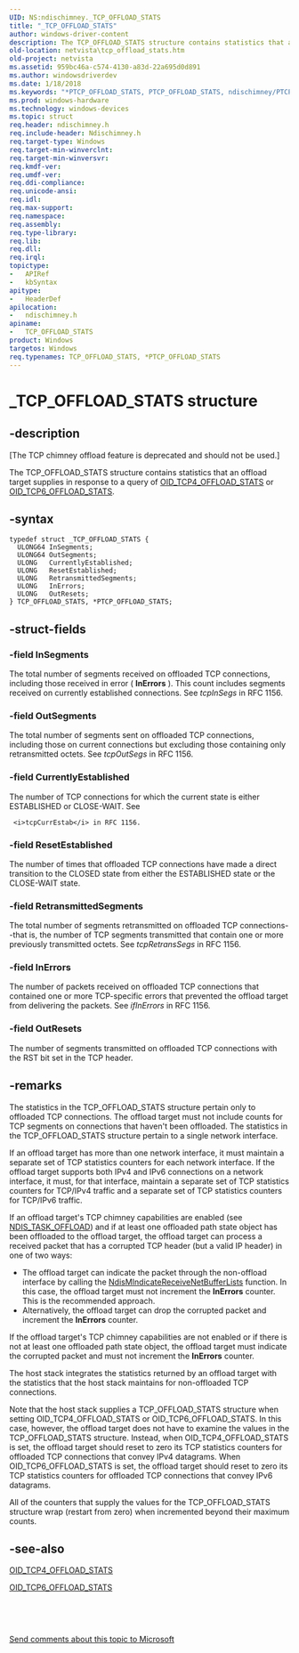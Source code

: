 ```yaml
---
UID: NS:ndischimney._TCP_OFFLOAD_STATS
title: "_TCP_OFFLOAD_STATS"
author: windows-driver-content
description: The TCP_OFFLOAD_STATS structure contains statistics that an offload target supplies in response to a query of OID_TCP4_OFFLOAD_STATS or OID_TCP6_OFFLOAD_STATS.
old-location: netvista\tcp_offload_stats.htm
old-project: netvista
ms.assetid: 959bc46a-c574-4130-a83d-22a695d0d891
ms.author: windowsdriverdev
ms.date: 1/18/2018
ms.keywords: "*PTCP_OFFLOAD_STATS, PTCP_OFFLOAD_STATS, ndischimney/PTCP_OFFLOAD_STATS, netvista.tcp_offload_stats, PTCP_OFFLOAD_STATS structure pointer [Network Drivers Starting with Windows Vista], tcp_chim_struct_62878657-feff-41e4-b540-cbde66c1244e.xml, ndischimney/TCP_OFFLOAD_STATS, _TCP_OFFLOAD_STATS, TCP_OFFLOAD_STATS structure [Network Drivers Starting with Windows Vista], TCP_OFFLOAD_STATS"
ms.prod: windows-hardware
ms.technology: windows-devices
ms.topic: struct
req.header: ndischimney.h
req.include-header: Ndischimney.h
req.target-type: Windows
req.target-min-winverclnt: 
req.target-min-winversvr: 
req.kmdf-ver: 
req.umdf-ver: 
req.ddi-compliance: 
req.unicode-ansi: 
req.idl: 
req.max-support: 
req.namespace: 
req.assembly: 
req.type-library: 
req.lib: 
req.dll: 
req.irql: 
topictype:
-	APIRef
-	kbSyntax
apitype:
-	HeaderDef
apilocation:
-	ndischimney.h
apiname:
-	TCP_OFFLOAD_STATS
product: Windows
targetos: Windows
req.typenames: TCP_OFFLOAD_STATS, *PTCP_OFFLOAD_STATS
---
```


# _TCP_OFFLOAD_STATS structure


## -description


<p class="CCE_Message">[The TCP chimney offload feature is deprecated and should not be used.]

The TCP_OFFLOAD_STATS structure contains statistics that an offload target supplies in response to a
  query of 
  <a href="https://msdn.microsoft.com/library/windows/hardware/ff569800">OID_TCP4_OFFLOAD_STATS</a> or 
  <a href="https://msdn.microsoft.com/library/windows/hardware/ff569801">OID_TCP6_OFFLOAD_STATS</a>.


## -syntax


````
typedef struct _TCP_OFFLOAD_STATS {
  ULONG64 InSegments;
  ULONG64 OutSegments;
  ULONG   CurrentlyEstablished;
  ULONG   ResetEstablished;
  ULONG   RetransmittedSegments;
  ULONG   InErrors;
  ULONG   OutResets;
} TCP_OFFLOAD_STATS, *PTCP_OFFLOAD_STATS;
````


## -struct-fields




### -field InSegments

The total number of segments received on offloaded TCP connections, including those received in
     error (
     <b>InErrors</b> ). This count includes segments received on currently established connections. See 
     <i>tcpInSegs</i> in RFC 1156.


### -field OutSegments

The total number of segments sent on offloaded TCP connections, including those on current
     connections but excluding those containing only retransmitted octets. See 
     <i>tcpOutSegs</i> in RFC 1156.


### -field CurrentlyEstablished

The number of TCP connections for which the current state is either ESTABLISHED or CLOSE-WAIT. See
     
     <i>tcpCurrEstab</i> in RFC 1156.


### -field ResetEstablished

The number of times that offloaded TCP connections have made a direct transition to the CLOSED
     state from either the ESTABLISHED state or the CLOSE-WAIT state.


### -field RetransmittedSegments

The total number of segments retransmitted on offloaded TCP connections--that is, the number of
     TCP segments transmitted that contain one or more previously transmitted octets. See 
     <i>tcpRetransSegs</i> in RFC 1156.


### -field InErrors

The number of packets received on offloaded TCP connections that contained one or more
     TCP-specific errors that prevented the offload target from delivering the packets. See 
     <i>ifInErrors</i> in RFC 1156.


### -field OutResets

The number of segments transmitted on offloaded TCP connections with the RST bit set in the TCP
     header.


## -remarks


The statistics in the TCP_OFFLOAD_STATS structure pertain only to offloaded TCP connections. The
    offload target must not include counts for TCP segments on connections that haven't been offloaded. The
    statistics in the TCP_OFFLOAD_STATS structure pertain to a single network interface.

If an offload target has more than one network interface, it must maintain a separate set of TCP
    statistics counters for each network interface. If the offload target supports both IPv4 and IPv6
    connections on a network interface, it must, for that interface, maintain a separate set of TCP
    statistics counters for TCP/IPv4 traffic and a separate set of TCP statistics counters for TCP/IPv6
    traffic.

If an offload target's TCP chimney capabilities are enabled (see 
    <a href="https://msdn.microsoft.com/library/windows/hardware/ff558995">NDIS_TASK_OFFLOAD</a>) and if at least one
    offloaded path state object has been offloaded to the offload target, the offload target can process a
    received packet that has a corrupted TCP header (but a valid IP header) in one of two ways:
<ul>
<li>
The offload target can indicate the packet through the non-offload interface by calling the 
      <a href="..\ndis\nf-ndis-ndismindicatereceivenetbufferlists.md">
      NdisMIndicateReceiveNetBufferLists</a> function. In this case, the offload target must not increment
      the 
      <b>InErrors</b> counter. This is the recommended approach.

</li>
<li>
Alternatively, the offload target can drop the corrupted packet and increment the 
      <b>InErrors</b> counter.

</li>
</ul>If the offload target's TCP chimney capabilities are not enabled or if there is not at least one
    offloaded path state object, the offload target must indicate the corrupted packet and must not increment
    the 
    <b>InErrors</b> counter.

The host stack integrates the statistics returned by an offload target with the statistics that the
    host stack maintains for non-offloaded TCP connections.

Note that the host stack supplies a TCP_OFFLOAD_STATS structure when setting OID_TCP4_OFFLOAD_STATS or
    OID_TCP6_OFFLOAD_STATS. In this case, however, the offload target does not have to examine the values in
    the TCP_OFFLOAD_STATS structure. Instead, when OID_TCP4_OFFLOAD_STATS is set, the offload target should
    reset to zero its TCP statistics counters for offloaded TCP connections that convey IPv4 datagrams. When
    OID_TCP6_OFFLOAD_STATS is set, the offload target should reset to zero its TCP statistics counters for
    offloaded TCP connections that convey IPv6 datagrams.

All of the counters that supply the values for the TCP_OFFLOAD_STATS structure wrap (restart from
    zero) when incremented beyond their maximum counts.



## -see-also

<a href="https://msdn.microsoft.com/library/windows/hardware/ff569800">OID_TCP4_OFFLOAD_STATS</a>

<a href="https://msdn.microsoft.com/library/windows/hardware/ff569801">OID_TCP6_OFFLOAD_STATS</a>

 

 

<a href="mailto:wsddocfb@microsoft.com?subject=Documentation%20feedback [netvista\netvista]:%20TCP_OFFLOAD_STATS structure%20 RELEASE:%20(1/18/2018)&amp;body=%0A%0APRIVACY STATEMENT%0A%0AWe use your feedback to improve the documentation. We don't use your email address for any other purpose, and we'll remove your email address from our system after the issue that you're reporting is fixed. While we're working to fix this issue, we might send you an email message to ask for more info. Later, we might also send you an email message to let you know that we've addressed your feedback.%0A%0AFor more info about Microsoft's privacy policy, see http://privacy.microsoft.com/en-us/default.aspx." title="Send comments about this topic to Microsoft">Send comments about this topic to Microsoft</a>


